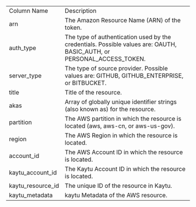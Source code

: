 <table>
	<tr><td>Column Name</td><td>Description</td></tr>
	<tr><td>arn</td><td>The Amazon Resource Name (ARN) of the token.</td></tr>
	<tr><td>auth_type</td><td>The type of authentication used by the credentials. Possible values are: OAUTH, BASIC_AUTH, or PERSONAL_ACCESS_TOKEN.</td></tr>
	<tr><td>server_type</td><td>The type of source provider. Possible values are: GITHUB, GITHUB_ENTERPRISE, or BITBUCKET.</td></tr>
	<tr><td>title</td><td>Title of the resource.</td></tr>
	<tr><td>akas</td><td>Array of globally unique identifier strings (also known as) for the resource.</td></tr>
	<tr><td>partition</td><td>The AWS partition in which the resource is located (aws, aws-cn, or aws-us-gov).</td></tr>
	<tr><td>region</td><td>The AWS Region in which the resource is located.</td></tr>
	<tr><td>account_id</td><td>The AWS Account ID in which the resource is located.</td></tr>
	<tr><td>kaytu_account_id</td><td>The Kaytu Account ID in which the resource is located.</td></tr>
	<tr><td>kaytu_resource_id</td><td>The unique ID of the resource in Kaytu.</td></tr>
	<tr><td>kaytu_metadata</td><td>kaytu Metadata of the AWS resource.</td></tr>
</table>